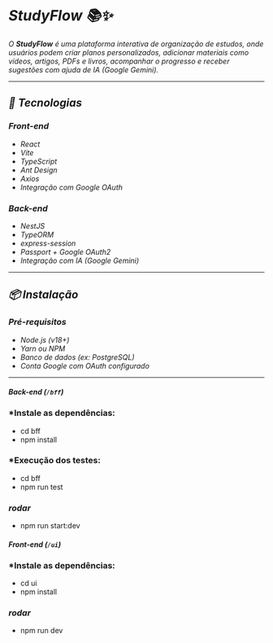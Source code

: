 # *StudyFlow 📚✨*

*O **StudyFlow** é uma plataforma interativa de organização de estudos, onde usuários podem criar planos personalizados, adicionar materiais como vídeos, artigos, PDFs e livros, acompanhar o progresso e receber sugestões com ajuda de IA (Google Gemini).*

---

## *🚀 Tecnologias*

### *Front-end*
- *React*
- *Vite*
- *TypeScript*
- *Ant Design*
- *Axios*
- *Integração com Google OAuth*

### *Back-end*
- *NestJS*
- *TypeORM*
- *express-session*
- *Passport + Google OAuth2*
- *Integração com IA (Google Gemini)*

---

## *📦 Instalação*

### *Pré-requisitos*
- *Node.js (v18+)*
- *Yarn ou NPM*
- *Banco de dados (ex: PostgreSQL)*
- *Conta Google com OAuth configurado*

---

#### *Back-end (`/bff`)*

### *Instale as dependências:

- cd bff
- npm install

### *Execução dos testes:

- cd bff
- npm run test
  
### *rodar*
- npm run start:dev
  
#### *Front-end (`/ui`)*

### *Instale as dependências:

- cd ui
- npm install
  
### *rodar*
- npm run dev
  